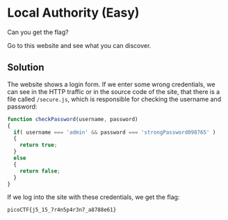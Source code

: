 # Local Authority (Easy)
Can you get the flag?

Go to this website and see what you can discover.

## Solution
The website shows a login form. If we enter some wrong credentials, we can see in the HTTP traffic or in the source code of the site, that there is a file called `/secure.js`, which is responsible for checking the username and password:
```js
function checkPassword(username, password)
{
  if( username === 'admin' && password === 'strongPassword098765' )
  {
    return true;
  }
  else
  {
    return false;
  }
}
```

If we log into the site with these credentials, we get the flag:
```
picoCTF{j5_15_7r4n5p4r3n7_a8788e61}
```
